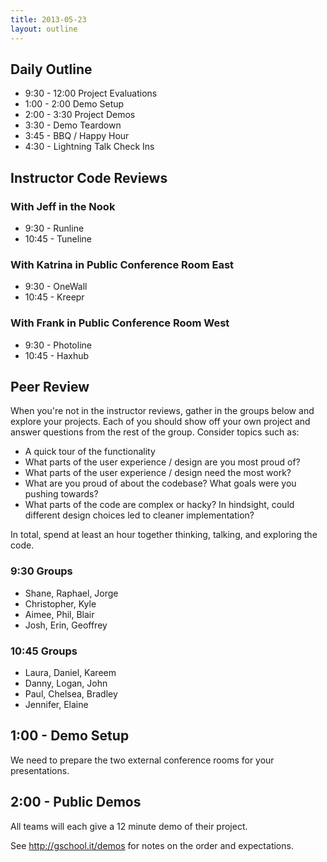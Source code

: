 ```yaml
---
title: 2013-05-23
layout: outline
---
```


## Daily Outline

* 9:30 - 12:00 Project Evaluations
* 1:00 - 2:00 Demo Setup
* 2:00 - 3:30 Project Demos
* 3:30 - Demo Teardown
* 3:45 - BBQ / Happy Hour
* 4:30 - Lightning Talk Check Ins

## Instructor Code Reviews

### With Jeff in the Nook

* 9:30 - Runline
* 10:45 - Tuneline

### With Katrina in Public Conference Room East

* 9:30 - OneWall
* 10:45 - Kreepr

### With Frank in Public Conference Room West

* 9:30 - Photoline
* 10:45 - Haxhub

## Peer Review

When you're not in the instructor reviews, gather in the groups below and explore your projects. Each of you should show off your own project and answer questions from the rest of the group. Consider topics such as:

* A quick tour of the functionality
* What parts of the user experience / design are you most proud of?
* What parts of the user experience / design need the most work?
* What are you proud of about the codebase? What goals were you pushing towards?
* What parts of the code are complex or hacky? In hindsight, could different design choices led to cleaner implementation?

In total, spend at least an hour together thinking, talking, and exploring the code.

### 9:30 Groups

* Shane, Raphael, Jorge
* Christopher, Kyle
* Aimee, Phil, Blair
* Josh, Erin, Geoffrey

### 10:45 Groups

* Laura, Daniel, Kareem
* Danny, Logan, John
* Paul, Chelsea, Bradley
* Jennifer, Elaine

## 1:00 - Demo Setup

We need to prepare the two external conference rooms for your presentations.

## 2:00 - Public Demos

All teams will each give a 12 minute demo of their project.

See http://gschool.it/demos for notes on the order and expectations.
